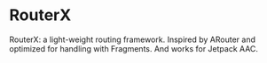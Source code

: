 # RouterX
RouterX: a light-weight routing framework. Inspired by ARouter and optimized for handling with Fragments. And works for Jetpack AAC.
